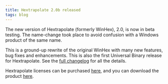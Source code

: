 ```yaml
---
title: Hextrapolate 2.0b released
tags: blog
---
```


The new version of Hextrapolate (formerly WinHex), 2.0, is now in beta testing. The name-change took place to avoid confusion with a Windows product of the same name.

This is a ground-up rewrite of the original WinHex with many new features, bug fixes and enhancements. This is also the first Universal Binary release for Hextrapolate. See the [full changelog](http://wincent.com/a/products/hextrapolate/history/) for all the details.

Hextrapolate licenses can be purchased [here](https://secure.wincent.com/a/products/hextrapolate/purchase/), and you can download the product [here](http://wincent.com/a/products/hextrapolate/download/).
